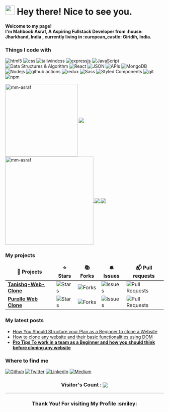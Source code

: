 <h1><img src="https://emojis.slackmojis.com/emojis/images/1531849430/4246/blob-sunglasses.gif?1531849430" width="30"/> Hey there! Nice to see you.</h1>


<h4>Welcome to my page! </br> I'm Mahboob Asraf, A Aspiring Fullstack Developer from :house: <b>Jharkhand, India </b>, currently living in  <b>:european_castle: Giridih, India</b>. </h4>

<h3>Things I code with</h3>
<p>
  <img alt="html5" src="https://img.shields.io/badge/-HTML5-E34F26?style=flat-square&logo=html5&logoColor=white" />
    <img alt="css" src="https://img.shields.io/badge/-CSS3-0066ff?style=flat-square&logo=CSS3&logoColor=white" />
   <img alt="tailwindcss" src="https://img.shields.io/badge/-Tailwindcss-0066ff?style=flat-square&logo=Tailwindcss&logoColor=white" />
   <img alt="expressjs" src="https://img.shields.io/badge/-expressjs-ccccff?style=flat-square&logo=expressjs&logoColor=black" />

 <img alt="JavaScript" src="https://img.shields.io/badge/-JavaScript-ffff00?style=flat-square&logo=nestjs&logoColor=black" />
   <img alt="Data Structures & Algorithm" src="https://img.shields.io/badge/-Data_Structures%20&Algorithm-ff0033?style=flat-square&logo=Data_Structures%20&Algorithm&logoColor=black" />
  <img alt="React" src="https://img.shields.io/badge/-React-45b8d8?style=flat-square&logo=react&logoColor=white" />
	<img alt="JSON" src="https://img.shields.io/badge/-JSON-ffff00?style=flat-square&logo=JSON&logoColor=black" />
	
   <img alt="APIs" src="https://img.shields.io/badge/-APIs-ff33cc?style=flat-square&logo=APIs&logoColor=black" />
  <img alt="MongoDB" src="https://img.shields.io/badge/-MongoDB-13aa52?style=flat-square&logo=mongodb&logoColor=white" />
  <img alt="Nodejs" src="https://img.shields.io/badge/-Nodejs-43853d?style=flat-square&logo=Node.js&logoColor=white" />
  
  <img alt="github actions" src="https://img.shields.io/badge/-Github_Actions-2088FF?style=flat-square&logo=github-actions&logoColor=white" />
 
<!--   <img alt="TypeScript" src="https://img.shields.io/badge/-TypeScript-007ACC?style=flat-square&logo=typescript&logoColor=white" /> -->
  
  
  <img alt="redux" src="https://img.shields.io/badge/-Redux-764ABC?style=flat-square&logo=redux&logoColor=white" />
 
  <img alt="Sass" src="https://img.shields.io/badge/-Sass-CC6699?style=flat-square&logo=sass&logoColor=white" />
  <img alt="Styled Components" src="https://img.shields.io/badge/-Styled_Components-db7092?style=flat-square&logo=styled-components&logoColor=white" />
  <img alt="git" src="https://img.shields.io/badge/-Git-F05032?style=flat-square&logo=git&logoColor=white" />
<!--   <img alt="NestJs" src="https://img.shields.io/badge/-NestJs-ea2845?style=flat-square&logo=nestjs&logoColor=white" /> -->
 
  <img alt="npm" src="https://img.shields.io/badge/-NPM-CB3837?style=flat-square&logo=npm&logoColor=white" />
 

<!--   <img alt="Rollup" src="https://img.shields.io/badge/-Rollup-EC4A3F?style=flat-square&logo=rollup.js&logoColor=white" /> -->
<!--   <img alt="d3js" src="https://img.shields.io/badge/-D3.js-F9A03C?style=flat-square&logo=d3.js&logoColor=white" /> -->
<!--   <img alt="Prettier" src="https://img.shields.io/badge/-Prettier-F7B93E?style=flat-square&logo=prettier&logoColor=white" /> -->
  
</p>


<a href="https://github.com/mm-asraf/">
  <img align="center" height="230px" src="https://github-readme-streak-stats.herokuapp.com/?user=mm-asraf&theme=chartreuse-dark&layout=compact" alt="mm-asraf" />  
  <img align="center" src="https://github-profile-trophy.vercel.app/?username=mm-asraf&column=2&row=2&layout=compact&theme=darkhub&no-frame=true&no-bg=true"/>
</a>

<a href="https://github.com/mm-asraf/">
<img align="center" height="280px"  src="https://activity-graph.herokuapp.com/graph?username=mm-asraf&bg_color=000000&color=7ffe00&line=00adfe&point=7ffe00&area=true&custom_title=My%20Last%20Month%27s%20Statistics" alt="mm-asraf" />  
  
</a>


<a href="https://github.com/mm-asraf/">
  <img  align="center" src="https://github-readme-stats.vercel.app/api/top-langs/?username=mm-asraf&theme=chartreuse-dark&langs_count=5&count_private=true"/>
</a>

<a href="https://github.com/mm-asraf/">
  <img align="center" src="https://github-readme-stats.vercel.app/api/?username=mm-asraf&theme=chartreuse-dark&count_private=true&show_icons=true&line_height=40" />
</a>

<h3>My projects</h3>
<table>
  <thead align="center">
    <tr border: none;>
      <td><b>🎁 Projects</b></td>
      <td><b>⭐ Stars</b></td>
      <td><b>📚 Forks</b></td>
      <td><b>🛎 Issues</b></td>
      <td><b>📬 Pull requests</b></td>
    </tr>
  </thead>
  <tbody>
    <tr>
      <td><a href="https://github.com/MOHAMMADM-ASRAF/Tanishq-Web-Clone"><b>Tanishq-Web-Clone</b></a></td>
      <td><img alt="Stars" src="https://img.shields.io/github/stars/MOHAMMADM-ASRAF/Tanishq-Web-Clone?style=flat-square&labelColor=343b41"/></td>
      <td><img alt="Forks" src="https://img.shields.io/github/forks/MOHAMMADM-ASRAF/Tanishq-Web-Clone?style?style=flat-square&labelColor=343b41"/></td>
      <td><img alt="Issues" src="https://img.shields.io/github/issues/MOHAMMADM-ASRAF/Tanishq-Web-Clone?style?style=flat-square&labelColor=343b41"/></td>
      <td><img alt="Pull Requests" src="https://img.shields.io/github/issues-pr/MOHAMMADM-ASRAF/Tanishq-Web-Clone?style?style=flat-square&labelColor=343b41"/></td>
    </tr>
	  
   <tr>
      <td><a href="https://github.com/MOHAMMADM-ASRAF/Purplle-Clone"><b>Purplle Web Clone </b></a></td>
      <td><img alt="Stars" src="https://img.shields.io/github/stars/MOHAMMADM-ASRAF/Purplle-Clone?style=flat-square&labelColor=343b41"/></td>
      <td><img alt="Forks" src="https://img.shields.io/github/forks/MOHAMMADM-ASRAF/Purplle-Clone?style=flat-square&labelColor=343b41"/></td>
      <td><img alt="Issues" src="https://img.shields.io/github/issues/MOHAMMADM-ASRAF/Purplle-Clone?style=flat-square&labelColor=343b41"/></td>
      <td><img alt="Pull Requests" src="https://img.shields.io/github/issues-pr/MOHAMMADM-ASRAF/Purplle-Clone?style=flat-square&labelColor=343b41"/></td>
   </tr>
	  
<!-- 	  
    <tr>
      <td><a href="https://github.com/MOHAMMADM-ASRAF/SugarCosmetics-Clone"><b>Sugar Cosmetics</b></a></td>
      <td><img alt="Stars" src="https://img.shields.io/github/stars/MOHAMMADM-ASRAF/SugarCosmetics-Clone?style=flat-square&labelColor=343b41"/></td>
      <td><img alt="Forks" src="https://img.shields.io/github/forks/MOHAMMADM-ASRAF/SugarCosmetics-Clone?style=flat-square&labelColor=343b41"/></td>
      <td><img alt="Issues" src="https://img.shields.io/github/issues/MOHAMMADM-ASRAF/SugarCosmetics-Clone?style=flat-square&labelColor=343b41"/></td>
      <td><img alt="Pull Requests" src="https://img.shields.io/github/issues-pr/MOHAMMADM-ASRAF/SugarCosmetics-Clone?style=flat-square&labelColor=343b41"/></td>
    </tr> 
 -->

	  
  </tbody>
</table>
<h3>My latest posts</h3>
<ul>
  <li><a href="https://hashnode.com/post/cloning-of-e-commerce-website-tanishqcoin-cksxeehp10myukxs1eabcaqcc"> How You Should Structure your Plan as a Beginner to clone a Website</i></li>
    
   <li><a href="https://shwetamane13.hashnode.dev/cloning-the-purplle-website"> How to clone any website and their basic functionalities using DOM</i></li>
    
  
  <li><a href="https://hashnode.com/post/cloning-of-e-commerce-website-sugarcosmetic-mvp-clone-cku8cpsau0hn6szs15j8bcy53"><b>Pro Tips To work in a team as a Beginner and how you should think before cloning any website</b></a><br/></li>
  
  
  
</ul>




<h3>Where to find me</h3>
<p><a href="https://github.com/mm-asraf" target="_blank"><img alt="Github" src="https://img.shields.io/badge/GitHub-%2312100E.svg?&style=for-the-badge&logo=Github&logoColor=white" /></a> <a href="https://twitter.com/mahboob_asraf" target="_blank"><img alt="Twitter" src="https://img.shields.io/badge/twitter-%231DA1F2.svg?&style=for-the-badge&logo=twitter&logoColor=white" /></a> <a href="https://www.linkedin.com/in/mahboob-asraf/" target="_blank"><img alt="LinkedIn" src="https://img.shields.io/badge/linkedin-%230077B5.svg?&style=for-the-badge&logo=linkedin&logoColor=white" /></a> <a href="https://hashnode.com/@Mahboob786" target="_blank"><img alt="Medium" src="https://img.shields.io/badge/hashnode-%3333ff.svg?&style=for-the-badge&logo=hashnode&logoColor=white" /></a>
</p>

<h3 align="center">Visitor's Count :  <img align="center" src="https://profile-counter.glitch.me/mm-asraf/count.svg"/></h3>

------------
<h3 align="center">Thank You! For visiting My Profile :smiley:</h3>

